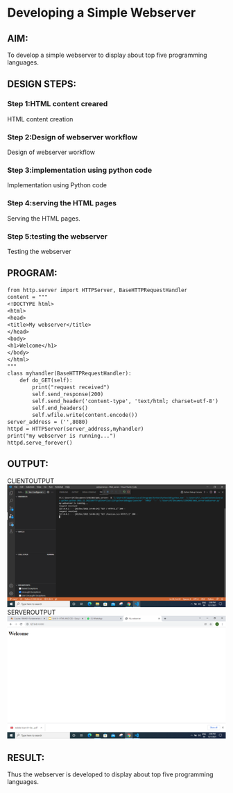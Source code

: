 # Developing a Simple Webserver
## AIM:

To develop a simple webserver to display about top five programming languages.
## DESIGN STEPS:
### Step 1:HTML content creared

HTML content creation
### Step 2:Design of webserver workflow

Design of webserver workflow
### Step 3:implementation using python code

Implementation using Python code
### Step 4:serving the HTML pages

Serving the HTML pages.
### Step 5:testing the webserver

Testing the webserver
## PROGRAM:
```
from http.server import HTTPServer, BaseHTTPRequestHandler
content = """
<!DOCTYPE html>
<html>
<head>
<title>My webserver</title>
</head>
<body>
<h1>Welcome</h1>
</body>
</html>
"""
class myhandler(BaseHTTPRequestHandler):
    def do_GET(self):
        print("request received")
        self.send_response(200)
        self.send_header('content-type', 'text/html; charset=utf-8')
        self.end_headers()
        self.wfile.write(content.encode())
server_address = ('',8080)
httpd = HTTPServer(server_address,myhandler)
print("my webserver is running...")
httpd.serve_forever()
```
## OUTPUT:
CLIENTOUTPUT
![git logo](clientoutput.png)
SERVEROUTPUT
![git logo](serveroutput.png)
## RESULT:
Thus the webserver is developed to display about top five programming languages. 